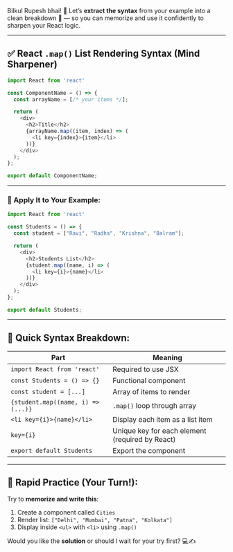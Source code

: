 Bilkul Rupesh bhai! 💯 Let’s **extract the syntax** from your example into a clean breakdown 🧠 — so you can memorize and use it confidently to sharpen your React logic.

---

## ✅ React `.map()` List Rendering Syntax (Mind Sharpener)

```js
import React from 'react'

const ComponentName = () => {
  const arrayName = [/* your items */];

  return (
    <div>
      <h2>Title</h2>
      {arrayName.map((item, index) => (
        <li key={index}>{item}</li>
      ))}
    </div>
  );
};

export default ComponentName;
```

---

### 🧠 Apply It to Your Example:

```js
import React from 'react'

const Students = () => {
  const student = ["Ravi", "Radha", "Krishna", "Balram"];

  return (
    <div>
      <h2>Students List</h2>
      {student.map((name, i) => (
        <li key={i}>{name}</li>
      ))}
    </div>
  );
};

export default Students;
```

---

## 🧠 Quick Syntax Breakdown:

| Part                               | Meaning                                         |
| ---------------------------------- | ----------------------------------------------- |
| `import React from 'react'`        | Required to use JSX                             |
| `const Students = () => {}`        | Functional component                            |
| `const student = [...]`            | Array of items to render                        |
| `{student.map((name, i) => (...)}` | `.map()` loop through array                     |
| `<li key={i}>{name}</li>`          | Display each item as a list item                |
| `key={i}`                          | Unique key for each element (required by React) |
| `export default Students`          | Export the component                            |

---

## 🧪 Rapid Practice (Your Turn!):

Try to **memorize and write this**:

1. Create a component called `Cities`
2. Render list: `["Delhi", "Mumbai", "Patna", "Kolkata"]`
3. Display inside `<ul>` with `<li>` using `.map()`

Would you like the **solution** or should I wait for your try first? 💻✍️
